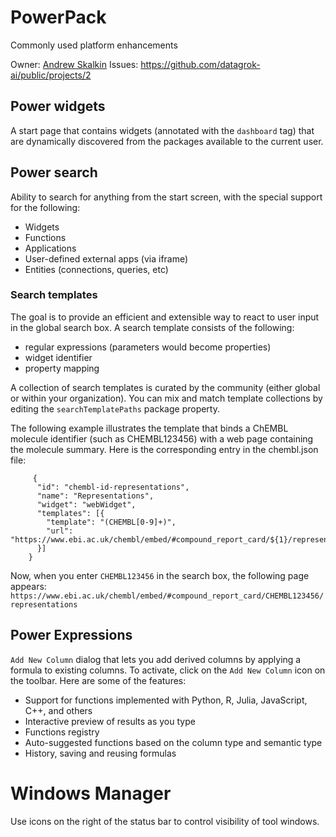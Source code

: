 # PowerPack

Commonly used platform enhancements

Owner: [Andrew Skalkin](https://github.com/skalkin)
Issues: <https://github.com/datagrok-ai/public/projects/2>

## Power widgets

A start page that contains widgets (annotated with the `dashboard` tag) that are dynamically
discovered from the packages available to the current user.

## Power search

Ability to search for anything from the start screen, with the special support for the following:

* Widgets
* Functions
* Applications
* User-defined external apps (via iframe)
* Entities (connections, queries, etc)

### Search templates

The goal is to provide an efficient and extensible way to react to user input
in the global search box. A search template consists of the following:

* regular expressions (parameters would become properties)
* widget identifier
* property mapping

A collection of search templates is curated by the community (either global or
within your organization). You can mix and match template collections by editing
the `searchTemplatePaths` package property.

The following example illustrates the template that binds a ChEMBL molecule identifier
(such as CHEMBL123456) with a web page containing the molecule summary. Here is the
corresponding entry in the chembl.json file:

```
     {
      "id": "chembl-id-representations",
      "name": "Representations",
      "widget": "webWidget",
      "templates": [{
        "template": "(CHEMBL[0-9]+)",
        "url": "https://www.ebi.ac.uk/chembl/embed/#compound_report_card/${1}/representations"
      }]
    }
```

Now, when you enter `CHEMBL123456` in the search box, the following page appears:
`https://www.ebi.ac.uk/chembl/embed/#compound_report_card/CHEMBL123456/representations`

## Power Expressions

`Add New Column` dialog that lets you add derived columns by applying a formula to existing columns.
To activate, click on the `Add New Column` icon on the toolbar. Here are some of the features:

* Support for functions implemented with Python, R, Julia, JavaScript, C++, and others
* Interactive preview of results as you type
* Functions registry
* Auto-suggested functions based on the column type and semantic type
* History, saving and reusing formulas

# Windows Manager

Use icons on the right of the status bar to control visibility of tool windows.